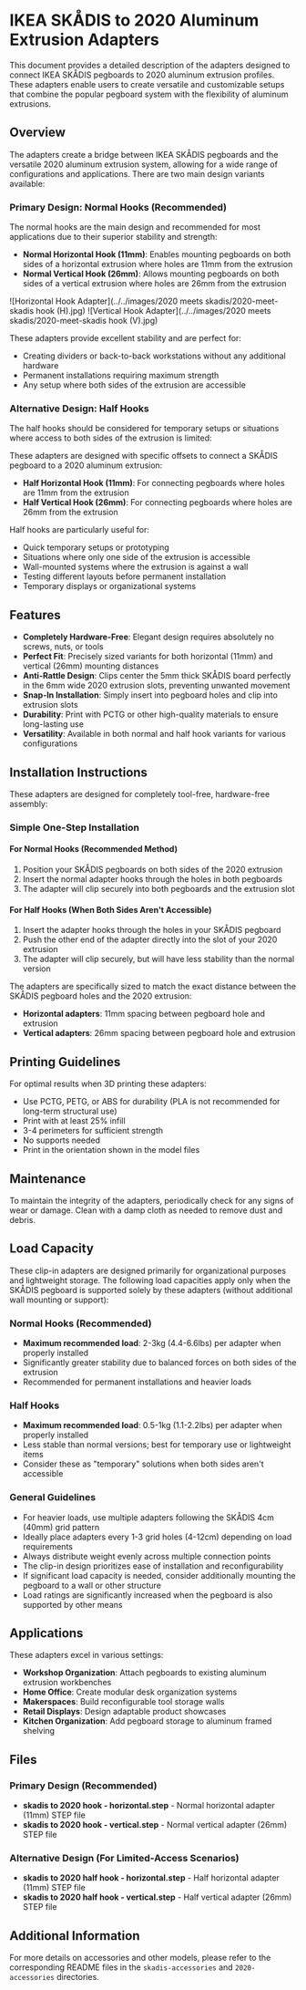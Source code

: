 # IKEA SKÅDIS to 2020 Aluminum Extrusion Adapters

This document provides a detailed description of the adapters designed to connect IKEA SKÅDIS pegboards to 2020 aluminum extrusion profiles. These adapters enable users to create versatile and customizable setups that combine the popular pegboard system with the flexibility of aluminum extrusions.

## Overview

The adapters create a bridge between IKEA SKÅDIS pegboards and the versatile 2020 aluminum extrusion system, allowing for a wide range of configurations and applications. There are two main design variants available:

### Primary Design: Normal Hooks (Recommended)

The normal hooks are the main design and recommended for most applications due to their superior stability and strength:

- **Normal Horizontal Hook (11mm)**: Enables mounting pegboards on both sides of a horizontal extrusion where holes are 11mm from the extrusion
- **Normal Vertical Hook (26mm)**: Allows mounting pegboards on both sides of a vertical extrusion where holes are 26mm from the extrusion

![Horizontal Hook Adapter](../../images/2020 meets skadis/2020-meet-skadis hook (H).jpg)
![Vertical Hook Adapter](../../images/2020 meets skadis/2020-meet-skadis hook (V).jpg)

These adapters provide excellent stability and are perfect for:

- Creating dividers or back-to-back workstations without any additional hardware
- Permanent installations requiring maximum strength
- Any setup where both sides of the extrusion are accessible

### Alternative Design: Half Hooks

The half hooks should be considered for temporary setups or situations where access to both sides of the extrusion is limited:

These adapters are designed with specific offsets to connect a SKÅDIS pegboard to a 2020 aluminum extrusion:

- **Half Horizontal Hook (11mm)**: For connecting pegboards where holes are 11mm from the extrusion
- **Half Vertical Hook (26mm)**: For connecting pegboards where holes are 26mm from the extrusion

Half hooks are particularly useful for:

- Quick temporary setups or prototyping
- Situations where only one side of the extrusion is accessible
- Wall-mounted systems where the extrusion is against a wall
- Testing different layouts before permanent installation
- Temporary displays or organizational systems

## Features

- **Completely Hardware-Free**: Elegant design requires absolutely no screws, nuts, or tools
- **Perfect Fit**: Precisely sized variants for both horizontal (11mm) and vertical (26mm) mounting distances
- **Anti-Rattle Design**: Clips center the 5mm thick SKÅDIS board perfectly in the 6mm wide 2020 extrusion slots, preventing unwanted movement
- **Snap-In Installation**: Simply insert into pegboard holes and clip into extrusion slots
- **Durability**: Print with PCTG or other high-quality materials to ensure long-lasting use
- **Versatility**: Available in both normal and half hook variants for various configurations

## Installation Instructions

These adapters are designed for completely tool-free, hardware-free assembly:

### Simple One-Step Installation

#### For Normal Hooks (Recommended Method)

1. Position your SKÅDIS pegboards on both sides of the 2020 extrusion
2. Insert the normal adapter hooks through the holes in both pegboards
3. The adapter will clip securely into both pegboards and the extrusion slot

#### For Half Hooks (When Both Sides Aren't Accessible)

1. Insert the adapter hooks through the holes in your SKÅDIS pegboard
2. Push the other end of the adapter directly into the slot of your 2020 extrusion
3. The adapter will clip securely, but will have less stability than the normal version

The adapters are specifically sized to match the exact distance between the SKÅDIS pegboard holes and the 2020 extrusion:

- **Horizontal adapters**: 11mm spacing between pegboard hole and extrusion
- **Vertical adapters**: 26mm spacing between pegboard hole and extrusion

## Printing Guidelines

For optimal results when 3D printing these adapters:

- Use PCTG, PETG, or ABS for durability (PLA is not recommended for long-term structural use)
- Print with at least 25% infill
- 3-4 perimeters for sufficient strength
- No supports needed
- Print in the orientation shown in the model files

## Maintenance

To maintain the integrity of the adapters, periodically check for any signs of wear or damage. Clean with a damp cloth as needed to remove dust and debris.

## Load Capacity

These clip-in adapters are designed primarily for organizational purposes and lightweight storage. The following load capacities apply only when the SKÅDIS pegboard is supported solely by these adapters (without additional wall mounting or support):

### Normal Hooks (Recommended)

- **Maximum recommended load**: 2-3kg (4.4-6.6lbs) per adapter when properly installed
- Significantly greater stability due to balanced forces on both sides of the extrusion
- Recommended for permanent installations and heavier loads

### Half Hooks

- **Maximum recommended load**: 0.5-1kg (1.1-2.2lbs) per adapter when properly installed
- Less stable than normal versions; best for temporary use or lightweight items
- Consider these as "temporary" solutions when both sides aren't accessible

### General Guidelines

- For heavier loads, use multiple adapters following the SKÅDIS 4cm (40mm) grid pattern
- Ideally place adapters every 1-3 grid holes (4-12cm) depending on load requirements
- Always distribute weight evenly across multiple connection points
- The clip-in design prioritizes ease of installation and reconfigurability
- If significant load capacity is needed, consider additionally mounting the pegboard to a wall or other structure
- Load ratings are significantly increased when the pegboard is also supported by other means

## Applications

These adapters excel in various settings:

- **Workshop Organization**: Attach pegboards to existing aluminum extrusion workbenches
- **Home Office**: Create modular desk organization systems
- **Makerspaces**: Build reconfigurable tool storage walls
- **Retail Displays**: Design adaptable product showcases
- **Kitchen Organization**: Add pegboard storage to aluminum framed shelving

## Files

### Primary Design (Recommended)

- **skadis to 2020 hook - horizontal.step** - Normal horizontal adapter (11mm) STEP file
- **skadis to 2020 hook - vertical.step** - Normal vertical adapter (26mm) STEP file

### Alternative Design (For Limited-Access Scenarios)

- **skadis to 2020 half hook - horizontal.step** - Half horizontal adapter (11mm) STEP file
- **skadis to 2020 half hook - vertical.step** - Half vertical adapter (26mm) STEP file

## Additional Information

For more details on accessories and other models, please refer to the corresponding README files in the `skadis-accessories` and `2020-accessories` directories.
